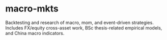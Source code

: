 # macro-mkts
Backtesting and research of macro, mom, and event-driven strategies. Includes FX/equity cross-asset work, BSc thesis-related empirical models, and China macro indicators.
